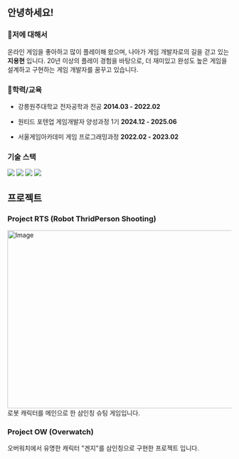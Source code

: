 ## 안녕하세요! ##
### 💬저에 대해서 ###
온라인 게임을 좋아하고 많이 플레이해 왔으며, 나아가 게임 개발자로의 길을 걷고 있는 **지용현** 입니다.
20년 이상의 플레이 경험을 바탕으로, 더 재미있고 완성도 높은 게임을 설계하고 구현하는 게임 개발자를 꿈꾸고 있습니다.
### 🏫학력/교육 ###
- 강릉원주대학교 전자공학과 전공 **2014.03 - 2022.02**

- 원티드 포텐업 게임개발자 양성과정 1기   **2024.12 - 2025.06**
- 서울게임아카데미 게임 프로그래밍과정   **2022.02 - 2023.02**
### 기술 스택 ###
<img src="https://img.shields.io/badge/C++-00599C?style=flat-square&logo=C%2B%2B&logoColor=white"/> <img src="https://img.shields.io/badge/UnrealEngine4-aaaaaa?style=flat-square&logo=unrealengine&logoColor=white"/> <img src="https://img.shields.io/badge/UnrealEngine5-000000?style=flat-square&logo=unrealengine&logoColor=white"/> <img src="https://img.shields.io/badge/UnrealEngine5 GAS-3262a8?style=flat-square&logo=unrealengine&logoColor=white"/>

## 프로젝트 ##
### Project RTS (Robot ThridPerson Shooting) ###
[<img width="1007" height="400" alt="Image" src="https://github.com/user-attachments/assets/e08a8a20-6ec1-4d15-88f4-0dc4df5e098c"/>](https://github.com/JiMoJjing/ProjectRTS)
로봇 캐릭터를 메인으로 한 삼인칭 슈팅 게임입니다.

### Project OW (Overwatch) ###
오버워치에서 유명한 캐릭터 "겐지"를 삼인칭으로 구현한 프로젝트 입니다.

